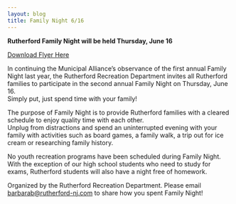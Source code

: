 ```yaml
---
layout: blog
title: Family Night 6/16
---
```


**Rutherford Family Night will be held Thursday, June 16**

[Download Flyer Here](http://static.rutherford-nj.com/recreation/posts/2016FamilyNight_Flyer_8.5x11.pdf)

In continuing the Municipal Alliance’s observance of the first annual 
Family Night last year, the Rutherford Recreation Department invites all Rutherford 
families to participate in the second annual Family Night on Thursday, June 16.  
Simply put, just spend time with your family!

The purpose of Family Night is to provide Rutherford families with 
a cleared schedule to enjoy quality time with each other.  
Unplug from distractions and spend an uninterrupted 
evening with your family with activities such as board games, a 
family walk, a trip out for ice cream or researching family history.

No youth recreation programs have been scheduled during Family Night. 
With the exception of our high school students who need to study for exams, 
Rutherford students will also have a night free of homework.

Organized by the Rutherford Recreation Department. 
Please email barbarab@rutherford-nj.com 
to share how you spent Family Night!



